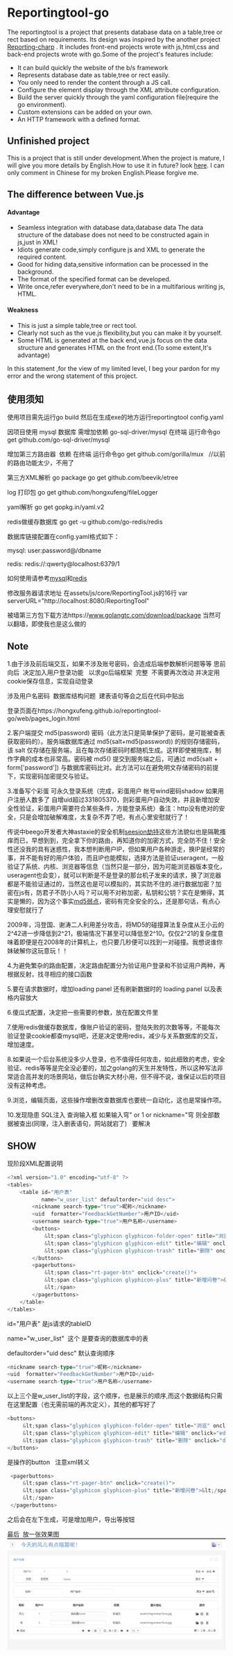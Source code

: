 Reportingtool-go
================
The reportingtool is a project that presents database data on a table,tree or rect  based on requirements.  Its design was inspired by the another project
[Reporting-charp](https://github.com/hongxufeng/reportingtool-csharp)
. It includes front-end projects wrote with js,html,css  and back-end projects wrote with go.Some of the project's features include:

* It can  build quickly the website of the b/s framework
* Represents database date as table,tree or rect easily.
* You only need to render the content through a JS call.
* Configure the element display through the XML attribute configuration.
* Build the server quickly through the yaml configuration file(require the go environment).
* Custom extensions can be added on your own.
* An HTTP framework with a defined format.
## Unfinished project
This is a project that is still under development.When the project is mature, I will give you more details by English.How to use it in future? look [here](https://github.com/hongxufeng/reportingtool-csharp/blob/master/ReportingTool/ReadMe.docx).
I can only comment in Chinese for my broken English.Please forgive me.

## The difference between Vue.js
#### Advantage
* Seamless integration with database data,database data The data structure of the database does not need to be constructed again in js,just in XML!
* Idiots generate code,simply configure js and XML to generate the required content.
* Good for hiding data,sensitive information can be processed in the background.
* The format of the specified format can be developed.
* Write once,refer everywhere,don't need to be in a multifarious writing js, HTML.

#### Weakness
* This is just a simple table,tree or rect tool.
* Clearly not such as the vue.js flexibility,but you can make it by yourself.
* Some HTML is generated at the back end,vue.js focus on the data structure and generates HTML on the front end.(To some extent,It's advantage)


In this statement ,for the view of my limited level, I beg your pardon for my error and the wrong statement of this project.
## 使用须知
使用项目需先运行go build   然后在生成exe的地方运行reportingtool config.yaml

因项目使用 mysql 数据库 需增加依赖  go-sql-driver/mysql
在终端 运行命令go get github.com/go-sql-driver/mysql

增加第三方路由器  依赖
在终端 运行命令go get github.com/gorilla/mux   //以前的路由功能太少，不用了


第三方XML解析  go package
go get github.com/beevik/etree


log 打印包
go get github.com/hongxufeng/fileLogger

yaml解析  go get gopkg.in/yaml.v2


redis做缓存数据库  go get -u github.com/go-redis/redis  


数据库链接配置在config.yaml格式如下：

mysql: user:password@/dbname

redis: redis://:qwerty@localhost:6379/1

如何使用请参考[mysql](https://github.com/go-sql-driver/mysql/wiki/Examples)和[redis](https://godoc.org/github.com/go-redis/redis#example-ParseURL)


修改服务器请求地址 在assets/js/core/ReportingTool.js的16行
var serverURL="http://localhost:8080/ReportingTool"

被墙第三方包下载方法https://www.golangtc.com/download/package
当然可以翻墙，即使我也是这么做的
## Note
1.由于涉及前后端交互，如果不涉及账号密码，会造成后端参数解析问题等等
思前向后  决定加入用户登录功能   以求go后端框架  完整  不需要再次改动
并决定用cookie保存信息，实现自动登录

涉及用户名密码  数据库结构问题  建表语句等会之后在代码中贴出

登录页面在https://hongxufeng.github.io/reportingtool-go/web/pages_login.html

2.客户端提交 md5(password) 密码（此方法只是简单保护了密码，是可能被查表获取密码的）。服务端数据库通过 md5(salt+md5(password)) 的规则存储密码，该 salt 仅存储在服务端，且在每次存储密码时都随机生成。这样即使被拖库，制作字典的成本也非常高。密码被 md5() 提交到服务端之后，可通过 md5(salt + form['password']) 与数据库密码比对。此方法可以在避免明文存储密码的前提下，实现密码加密提交与验证。

3.准备写个彩蛋 可永久登录系统（完成，彩蛋用户   帐号wind密码shadow   如果用户注册人数多了  自增uid超过331805370，则彩蛋用户自动失效，并且新增加安全性验证，彩蛋用户需要符合某些条件，方能登录系统）备注：http没有绝对的安全，只是会增加破解难度，太复杂不弄了吧，有点心里安慰就行了！

传说中beego开发者大神astaxie的安全机制[seesion劫持](https://github.com/astaxie/build-web-application-with-golang/blob/master/zh/06.4.md)这些方法貌似也是隔靴搔痒而已，早想到到，完全拿下你的路由，再知道你的加密方式，完全防不住！安全性还没我的具有迷惑性，我本想判断用户IP，但如果用户各种游走，换IP是经常的事，并不能有好的用户体验，而且IP也能模拟，选择方法是验证useragent，一般验证了系统、内核、浏览器等信息（当然只是一部分，因为可能浏览器版本变化，useragent也会变），就可以判断是不是登录的那台机子发来的请求，换了浏览器都是不能验证通过的，当然这也是可以模拟的，其实防不住的.进行数据加密？加密在js有，防君子不防小人吗？可以用不对称加密，私钥和公钥？实在是懒得，其实是懒的，因为这个事实[md5弱点](https://baike.baidu.com/item/MD5/212708?fr=aladdin#4)，密码有完全安全的么，还是那句话，有点心理安慰就行了

2009年，冯登国、谢涛二人利用差分攻击，将MD5的碰撞算法复杂度从王小云的2^42进一步降低到2^21，极端情况下甚至可以降低至2^10。仅仅2^21的复杂度意味着即便是在2008年的计算机上，也只要几秒便可以找到一对碰撞。我想说谁你妹破解你这玩意玩！！

4.为避免繁杂的路由配置，决定路由配置分为验证用户登录和不验证用户两种，再根据反射，找寻相应的接口函数

5.要在请求数据时，增加loading panel  还有刷新数据时的  loading panel  以及表格内容放大

6.傻瓜式配置，决定把一些需要的参数，放在配置文件里

7.使用redis做缓存数据库，像账户验证的密码，登陆失败的次数等等，不能每次验证登录cookie都查mysql吧，还是决定使用redis，减少与关系数据库的交互，增加速度。

8.如果说一个后台系统没多少人登录，也不值得任何攻击，如此细致的考虑，安全验证、redis等等是完全没必要的，加之golang的天生并发特性，所以这种写法非常适合高并发的场景网站，做后台确实大材小用，但不得不说，谁保证以后的项目没有这种考虑。

9.浏览，编辑页面，这些操作增删改查数据库也要统一自动化，这也是常操作项。

10.发现隐患 SQL注入 查询输入框  如果输入穹" or 1 or nickname="穹  则全部数据被查出(同理，注入删表语句，网站就宕了)   要解决

## SHOW
现阶段XML配置说明
```go
<?xml version="1.0" encoding="utf-8" ?>
<tables>
    <table id="用户表"
           name="w_user_list" defaultorder="uid desc">
        <nickname search-type="true">昵称</nickname>
        <uid  formatter="FeedbackGetNumber">用户ID</uid>
        <username search-type="true">用户名称</username>
        <buttons>
            &lt;span class="glyphicon glyphicon-folder-open" title="浏览" onclick="view(this,'OBJ_ID')">&lt;/span>
            &lt;span class="glyphicon glyphicon-edit" title="编辑" onclick="edit(this,'OBJ_ID')">&lt;/span>
            &lt;span class="glyphicon glyphicon-trash" title="删除" onclick="deleteThis(this,'OBJ_ID')">&lt;/span>
        </buttons>
        <pagerbuttons>
            &lt;span class="rt-pager-btn" onclick="create()">
            &lt;span class="glyphicon glyphicon-plus" title="新增问卷">&lt;/span>添加
            &lt;/span>
        </pagerbuttons>
    </table>
</tables>
```
id="用户表" 是js请求的tableID 

name="w_user_list"  这个 是要查询的数据库中的表

defaultorder="uid desc" 默认查询顺序

```go
<nickname search-type="true">昵称</nickname>
<uid  formatter="FeedbackGetNumber">用户ID</uid>
<username search-type="true">用户名称</username>
 ```
 以上三个是w_user_list的字段，这个顺序，也是展示的顺序,而这个数据结构只需在这里配置（也无需前端的再次定义），其他的都写好了
 ```go
 <buttons>
      &lt;span class="glyphicon glyphicon-folder-open" title="浏览" onclick="view(this,'OBJ_ID')">&lt;/span>
      &lt;span class="glyphicon glyphicon-edit" title="编辑" onclick="edit(this,'OBJ_ID')">&lt;/span>
      &lt;span class="glyphicon glyphicon-trash" title="删除" onclick="deleteThis(this,'OBJ_ID')">&lt;/span>
 </buttons>
 ```
 是操作的button   注意xml转义
 
 ```go
  <pagerbuttons>
      &lt;span class="rt-pager-btn" onclick="create()">
      &lt;span class="glyphicon glyphicon-plus" title="新增问卷">&lt;/span>添加
      &lt;/span>
  </pagerbuttons>
 ```
 之后会在左下生成，可是增加用户，导出等按钮
 
 最后  放一张效果图
 ![](./show/second.png )
